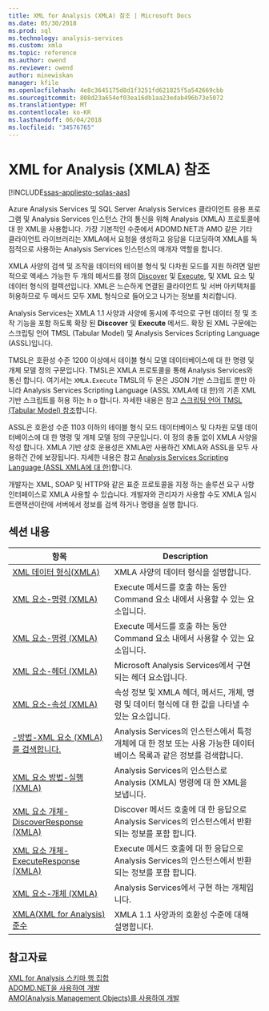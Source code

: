 ```yaml
---
title: XML for Analysis (XMLA) 참조 | Microsoft Docs
ms.date: 05/30/2018
ms.prod: sql
ms.technology: analysis-services
ms.custom: xmla
ms.topic: reference
ms.author: owend
ms.reviewer: owend
author: minewiskan
manager: kfile
ms.openlocfilehash: 4e8c3645175d8d1f3251fd621825f5a542669cbb
ms.sourcegitcommit: 808d23a654ef03ea16db1aa23edab496b73e5072
ms.translationtype: MT
ms.contentlocale: ko-KR
ms.lasthandoff: 06/04/2018
ms.locfileid: "34576765"
---
```

# <a name="xml-for-analysis--xmla-reference"></a>XML for Analysis (XMLA) 참조
[!INCLUDE[ssas-appliesto-sqlas-aas](../../includes/ssas-appliesto-sqlas-aas.md)]   

Azure Analysis Services 및 SQL Server Analysis Services 클라이언트 응용 프로그램 및 Analysis Services 인스턴스 간의 통신을 위해 Analysis (XMLA) 프로토콜에 대 한 XML을 사용합니다. 가장 기본적인 수준에서 ADOMD.NET과 AMO 같은 기타 클라이언트 라이브러리는 XMLA에서 요청을 생성하고 응답을 디코딩하여 XMLA를 독점적으로 사용하는 Analysis Services 인스턴스의 매개자 역할을 합니다.  
  
 XMLA 사양의 검색 및 조작을 데이터의 테이블 형식 및 다차원 모드를 지원 하려면 일반적으로 액세스 가능한 두 개의 메서드를 정의 [Discover](../../analysis-services/xmla/xml-elements-methods-discover.md) 및 [Execute](../../analysis-services/xmla/xml-elements-methods-execute.md), 및 XML 요소 및 데이터 형식의 컬렉션입니다. XML은 느슨하게 연결된 클라이언트 및 서버 아키텍처를 허용하므로 두 메서드 모두 XML 형식으로 들어오고 나가는 정보를 처리합니다. 

Analysis Services는 XMLA 1.1 사양과 사양에 동시에 주석으로 구현 데이터 정 및 조작 기능을 포함 하도록 확장 된 **Discover** 및 **Execute** 메서드. 확장 된 XML 구문에는 스크립팅 언어 TMSL (Tabular Model) 및 Analysis Services Scripting Language (ASSL)입니다. 

TMSL은 호환성 수준 1200 이상에서 테이블 형식 모델 데이터베이스에 대 한 명령 및 개체 모델 정의 구문입니다. TMSL은 XMLA 프로토콜을 통해 Analysis Services와 통신 합니다. 여기서는 `XMLA.Execute` TMSL의 두 문은 JSON 기반 스크립트 뿐만 아니라 Analysis Services Scripting Language (ASSL XMLA에 대 한)의 기존 XML 기반 스크립트를 허용 하는 h o 합니다. 자세한 내용은 참고 [스크립팅 언어 TMSL (Tabular Model) 참조](../tabular-model-scripting-language-tmsl-reference.md)합니다.

ASSL은 호환성 수준 1103 이하의 테이블 형식 모드 데이터베이스 및 다차원 모델 데이터베이스에 대 한 명령 및 개체 모델 정의 구문입니다. 이 정의 충돌 없이 XMLA 사양을 작성 합니다. XMLA 기반 상호 운용성은 XMLA만 사용하건 XMLA와 ASSL을 모두 사용하건 간에 보장됩니다. 자세한 내용은 참고 [Analysis Services Scripting Language (ASSL XMLA에 대 한)](../scripting/analysis-services-scripting-language-assl-for-xmla.md)합니다.
  
 개발자는 XML, SOAP 및 HTTP와 같은 표준 프로토콜을 지정 하는 솔루션 요구 사항 인터페이스로 XMLA 사용할 수 있습니다. 개발자와 관리자가 사용할 수도 XMLA 임시 트랜잭션이란에 서버에서 정보를 검색 하거나 명령을 실행 합니다. 
  
## <a name="in-this-section"></a>섹션 내용  
  
|항목|Description|  
|-----------|-----------------|  
|[XML 데이터 형식(XMLA)](../../analysis-services/xmla/xml-data-types/xml-data-types-xmla.md)|XMLA 사양의 데이터 형식을 설명합니다.|  
|[XML 요소-명령 (XMLA)](../../analysis-services/xmla/xml-elements-commands/xml-elements-commands.md)|Execute 메서드를 호출 하는 동안 Command 요소 내에서 사용할 수 있는 요소입니다.|  
|[XML 요소-명령 (XMLA)](../../analysis-services/xmla/xml-elements-commands/xml-elements-commands.md)|Execute 메서드를 호출 하는 동안 Command 요소 내에서 사용할 수 있는 요소입니다.|  
|[XML 요소-헤더 (XMLA)](../../analysis-services/xmla/xml-elements-headers/xml-elements-headers.md)| Microsoft Analysis Services에서 구현 되는 헤더 요소입니다.|  
|[XML 요소-속성 (XMLA)](../../analysis-services/xmla/xml-elements-properties/xml-elements-properties.md)| 속성 정보 및 XMLA 헤더, 메서드, 개체, 명령 및 데이터 형식에 대 한 값을 나타낼 수 있는 요소입니다.|  
|[-방법-XML 요소 (XMLA)를 검색합니다.](../../analysis-services/xmla/xml-elements-methods-discover.md)| Analysis Services의 인스턴스에서 특정 개체에 대 한 정보 또는 사용 가능한 데이터베이스 목록과 같은 정보를 검색합니다.|  
|[XML 요소 방법-실행 (XMLA)](../../analysis-services/xmla/xml-elements-methods-execute.md)| Analysis Services의 인스턴스로 Analysis (XMLA) 명령에 대 한 XML을 보냅니다.|  
|[XML 요소 개체-DiscoverResponse (XMLA)](../../analysis-services/xmla/xml-elements-objects-discoverresponse.md)| Discover 메서드 호출에 대 한 응답으로 Analysis Services의 인스턴스에서 반환 되는 정보를 포함 합니다.|  
|[XML 요소 개체-ExecuteResponse (XMLA)](../../analysis-services/xmla/xml-elements-objects-executeresponse.md)| Execute 메서드 호출에 대 한 응답으로 Analysis Services의 인스턴스에서 반환 되는 정보를 포함 합니다.|  
|[XML 요소-개체 (XMLA)](../../analysis-services/xmla/xml-elements-objects.md)| Analysis Services에서 구현 하는 개체입니다.|  
|[XMLA(XML for Analysis) 준수](../../analysis-services/xmla/xml-for-analysis-compliance-xmla.md)|XMLA 1.1 사양과의 호환성 수준에 대해 설명합니다.|  
  
## <a name="see-also"></a>참고자료
 [XML for Analysis 스키마 행 집합](../../analysis-services/schema-rowsets/xml/xml-for-analysis-schema-rowsets.md)  
 [ADOMD.NET을 사용하여 개발](../../analysis-services/multidimensional-models/adomd-net/developing-with-adomd-net.md)  
 [AMO&#40;Analysis Management Objects&#41;를 사용하여 개발](../../analysis-services/multidimensional-models/analysis-management-objects/developing-with-analysis-management-objects-amo.md)  
